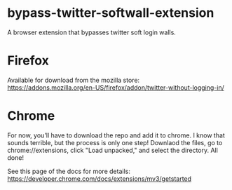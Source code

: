 # bypass-twitter-softwall-extension
A browser extension that bypasses twitter soft login walls.

# Firefox

Available for download from the mozilla store: https://addons.mozilla.org/en-US/firefox/addon/twitter-without-logging-in/

# Chrome

For now, you'll have to download the repo and add it to chrome. I know that sounds terrible, but the process is only one step! Downlaod the files, go to 
chrome://extensions, click "Load unpacked," and select the directory. All done! 

See this page of the docs for more details: https://developer.chrome.com/docs/extensions/mv3/getstarted

